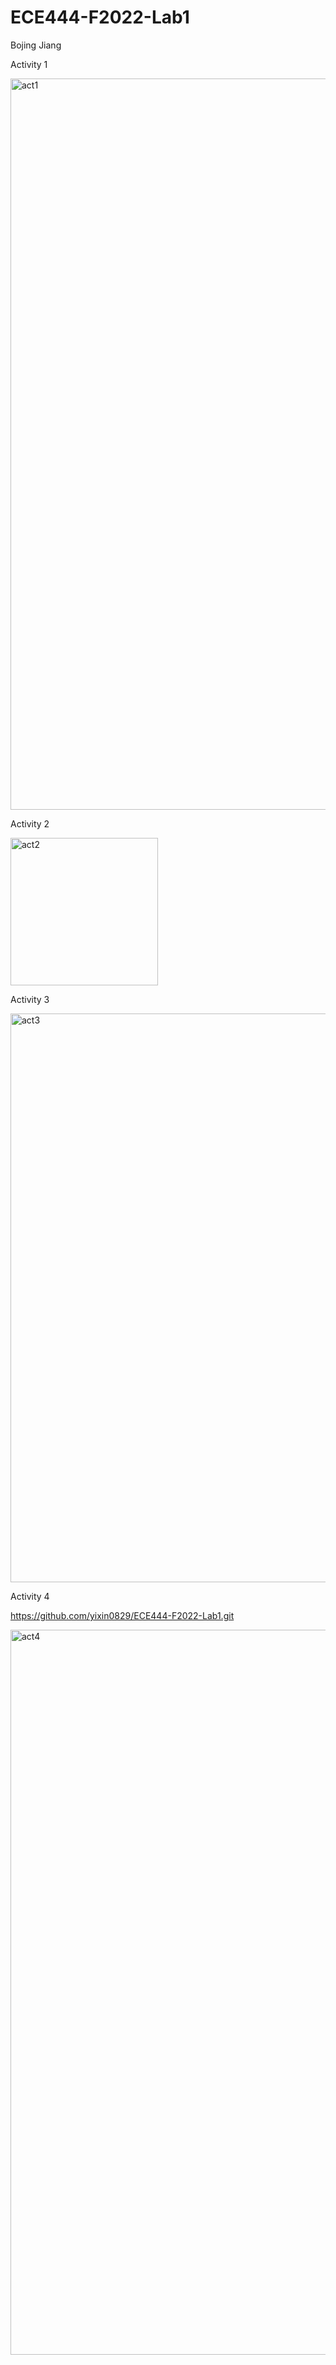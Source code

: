# ECE444-F2022-Lab1

Bojing Jiang

Activity 1

<img width="1170" alt="act1" src="https://user-images.githubusercontent.com/40879743/190835878-d9cda24b-339f-415f-a310-d57a21fa1658.png">

Activity 2

<img width="236" alt="act2" src="https://user-images.githubusercontent.com/40879743/190836076-c4a44ca4-f80b-459d-8c87-1f4beadbe94f.png">

Activity 3

<img width="910" alt="act3" src="https://user-images.githubusercontent.com/40879743/190836963-8fe0f044-f2e2-4763-88a6-5468e895be89.png">

Activity 4

https://github.com/yixin0829/ECE444-F2022-Lab1.git

<img width="1160" alt="act4" src="https://user-images.githubusercontent.com/40879743/190837108-d6581a11-936f-4097-b459-a3f5abce15ea.png">
